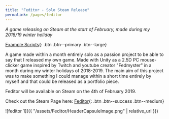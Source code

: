```yaml
---
title: "Feditor - Solo Steam Release"
permalink: /pages/feditor
---
```


*A game releasing on Steam at the start of February, made during my 2018/19 winter holiday*

[Example Scripts]({{"https://github.com/LeSmurk/ExampleCode/tree/master/Feditor"}}){: .btn .btn--primary .btn--large}

A game made within a month entirely solo as a passion project to be able to say that I released my own game. Made with Unity as a 2.5D PC mouse-clicker game inspired by Twitch and youtube creator "Fedmyster" in a month during my winter holidays of 2018-2019. The main aim of this project was to make something I could manage within a short time entirely by myself and that could be released as a portfolio piece. 

Feditor will be available on Steam on the 4th of February 2019.

Check out the Steam Page here: [Feditor]({{"https://store.steampowered.com/app/1013360/Feditor/"}}){: .btn .btn--success .btn--medium} 

![feditor 1]({{ "/assets/Feditor/HeaderCapsuleImage.png" | relative_url }})
